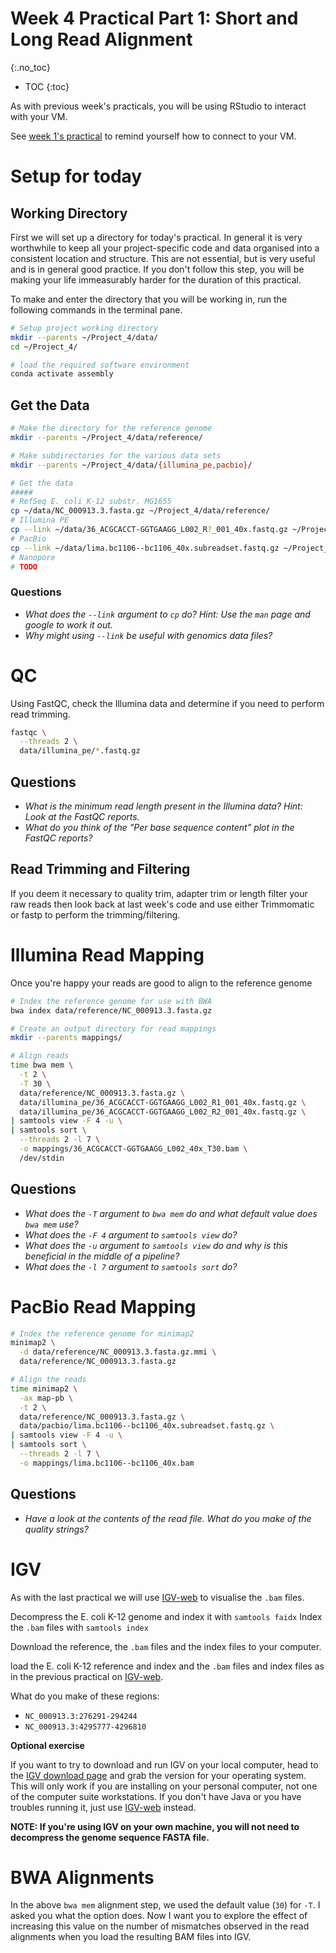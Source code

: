 # Week 4 Practical Part 1: Short and Long Read Alignment
{:.no_toc}

* TOC
{:toc}

As with previous week's practicals, you will be using RStudio to interact with your VM.

See [week 1's practical](../Bash_Practicals/1_IntroBash.md#rstudio) to remind yourself how to connect to your VM.

# Setup for today

## Working Directory

First we will set up a directory for today's practical.
In general it is very worthwhile to keep all your project-specific code and data organised into a consistent location and structure.
This are not essential, but is very useful and is in general good practice.
If you don't follow this step, you will be making your life immeasurably harder for the duration of this practical.

To make and enter the directory that you will be working in, run the following commands in the terminal pane.

```bash
# Setup project working directory
mkdir --parents ~/Project_4/data/
cd ~/Project_4/

# load the required software environment
conda activate assembly
```

## Get the Data

```bash
# Make the directory for the reference genome
mkdir --parents ~/Project_4/data/reference/

# Make subdirectories for the various data sets
mkdir --parents ~/Project_4/data/{illumina_pe,pacbio}/

# Get the data
#####
# RefSeq E. coli K-12 substr. MG1655
cp ~/data/NC_000913.3.fasta.gz ~/Project_4/data/reference/
# Illumina PE
cp --link ~/data/36_ACGCACCT-GGTGAAGG_L002_R?_001_40x.fastq.gz ~/Project_4/data/illumina_pe/
# PacBio
cp --link ~/data/lima.bc1106--bc1106_40x.subreadset.fastq.gz ~/Project_4/data/pacbio/
# Nanopore
# TODO
```

### Questions

 - *What does the `--link` argument to `cp` do? Hint: Use the `man` page and google to work it out.*
 - *Why might using `--link` be useful with genomics data files?*

# QC

Using FastQC, check the Illumina data and determine if you need to perform read trimming.

```bash
fastqc \
  --threads 2 \
  data/illumina_pe/*.fastq.gz
```

## Questions

 - *What is the minimum read length present in the Illumina data? Hint: Look at the FastQC reports.*
 - *What do you think of the "Per base sequence content" plot in the FastQC reports?*

## Read Trimming and Filtering

If you deem it necessary to quality trim, adapter trim or length filter your raw reads then look back at last week's code and use either Trimmomatic or fastp to perform the trimming/filtering.

# Illumina Read Mapping

Once you're happy your reads are good to align to the reference genome

```bash
# Index the reference genome for use with BWA
bwa index data/reference/NC_000913.3.fasta.gz

# Create an output directory for read mappings
mkdir --parents mappings/

# Align reads
time bwa mem \
  -t 2 \
  -T 30 \
  data/reference/NC_000913.3.fasta.gz \
  data/illumina_pe/36_ACGCACCT-GGTGAAGG_L002_R1_001_40x.fastq.gz \
  data/illumina_pe/36_ACGCACCT-GGTGAAGG_L002_R2_001_40x.fastq.gz \
| samtools view -F 4 -u \
| samtools sort \
  --threads 2 -l 7 \
  -o mappings/36_ACGCACCT-GGTGAAGG_L002_40x_T30.bam \
  /dev/stdin
```

## Questions

 - *What does the `-T` argument to `bwa mem` do and what default value does `bwa mem` use?*
 - *What does the `-F 4` argument to `samtools view` do?*
 - *What does the `-u` argument to `samtools view` do and why is this beneficial in the middle of a pipeline?*
 - *What does the `-l 7` argument to `samtools sort` do?*

# PacBio Read Mapping

```bash
# Index the reference genome for minimap2
minimap2 \
  -d data/reference/NC_000913.3.fasta.gz.mmi \
  data/reference/NC_000913.3.fasta.gz

# Align the reads
time minimap2 \
  -ax map-pb \
  -t 2 \
  data/reference/NC_000913.3.fasta.gz \
  data/pacbio/lima.bc1106--bc1106_40x.subreadset.fastq.gz \
| samtools view -F 4 -u \
| samtools sort \
  --threads 2 -l 7 \
  -o mappings/lima.bc1106--bc1106_40x.bam
```

## Questions

 - *Have a look at the contents of the read file. What do you make of the quality strings?*

# IGV

As with the last practical we will use [IGV-web](https://igv.org/app/) to visualise the `.bam` files. 

Decompress the E. coli K-12 genome and index it with `samtools faidx`
Index the `.bam` files with `samtools index`

Download the reference, the `.bam` files and the index files to your computer.

load the E. coli K-12 reference and index and the `.bam` files and index files as in the previous practical on [IGV-web](https://igv.org/app/).

What do you make of these regions:

 * `NC_000913.3:276291-294244`
 * `NC_000913.3:4295777-4296810`

**Optional exercise**

If you want to try to download and run IGV on your local computer, head to the [IGV download page](https://software.broadinstitute.org/software/igv/download) and grab the version for your operating system. This will only work if you are installing on your personal computer, not one of the computer suite workstations. 
If you don't have Java or you have troubles running it, just use [IGV-web](https://igv.org/app/) instead.

**NOTE: If you're using IGV on your own machine, you will not need to decompress the genome sequence FASTA file.**

# BWA Alignments

In the above `bwa mem` alignment step, we used the default value (`30`) for `-T`.
I asked you what the option does.
Now I want you to explore the effect of increasing this value on the number of mismatches observed in the read alignments when you load the resulting BAM files into IGV.
